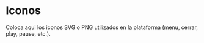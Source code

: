 # Iconos

Coloca aqui los iconos SVG o PNG utilizados en la plataforma (menu, cerrar, play, pause, etc.).
